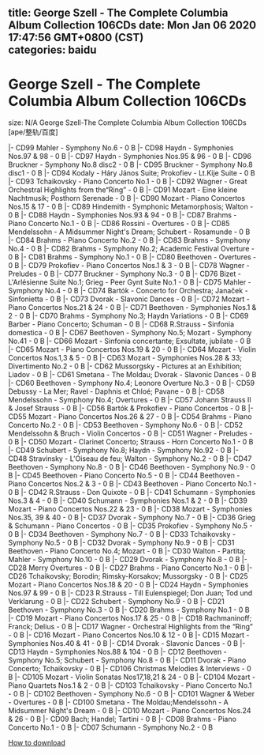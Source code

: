 
title: George Szell - The Complete Columbia Album Collection 106CDs
date: Mon Jan 06 2020 17:47:56 GMT+0800 (CST)    
categories: baidu
---

# George Szell - The Complete Columbia Album Collection 106CDs
size: N/A
 George Szell-The Complete Columbia Album Collection 106CDs [ape/整轨/百度]
 
|- CD99 Mahler - Symphony No.6 - 0 B
|- CD98 Haydn - Symphonies Nos.97 & 98 - 0 B
|- CD97 Haydn - Symphonies Nos.95 & 96 - 0 B
|- CD96 Bruckner - Symphony No.8 disc2 - 0 B
|- CD95 Bruckner - Symphony No.8 disc1 - 0 B
|- CD94 Kodaly - Háry János Suite; Prokofiev - Lt.Kije Suite - 0 B
|- CD93 Tchaikovsky - Piano Concerto No.1 - 0 B
|- CD92 Wagner - Great Orchestral Highlights from the“Ring” - 0 B
|- CD91 Mozart - Eine kleine Nachtmusik; Posthorn Serenade - 0 B
|- CD90 Mozart - Piano Concertos Nos.15 & 17 - 0 B
|- CD89 Hindemith - Symphonic Metamorphosis; Walton - 0 B
|- CD88 Haydn - Symphonies Nos.93 & 94 - 0 B
|- CD87 Brahms - Piano Concerto No.1 - 0 B
|- CD86 Rossini - Overtures - 0 B
|- CD85 Mendelssohn - A Midsummer Night's Dream; Schubert - Rosamunde - 0 B
|- CD84 Brahms - Piano Concerto No.2 - 0 B
|- CD83 Brahms - Symphony No.4 - 0 B
|- CD82 Brahms - Symphony No.2; Academic Festival Overture - 0 B
|- CD81 Brahms - Symphony No.1 - 0 B
|- CD80 Beethoven - Overtures - 0 B
|- CD79 Prokofiev - Piano Concertos Nos.1 & 3 - 0 B
|- CD78 Wagner - Preludes - 0 B
|- CD77 Bruckner - Symphony No.3 - 0 B
|- CD76 Bizet - L'Arlésienne Suite No.1; Grieg - Peer Gynt Suite No.1 - 0 B
|- CD75 Mahler - Symphony No.4 - 0 B
|- CD74 Bartók - Concerto for Orchestra; Janaček - Sinfonietta - 0 B
|- CD73 Dvorak - Slavonic Dances - 0 B
|- CD72 Mozart - Piano Concertos Nos.21 & 24 - 0 B
|- CD71 Beethoven - Symphonies Nos.1 & 2 - 0 B
|- CD70 Brahms - Symphony No.3; Haydn Variations - 0 B
|- CD69 Barber - Piano Concerto; Schuman - 0 B
|- CD68 R.Strauss - Sinfonia domestica - 0 B
|- CD67 Beethoven - Symphony No.5; Mozart - Symphony No.41 - 0 B
|- CD66 Mozart - Sinfonia concertante; Exsultate, jubilate - 0 B
|- CD65 Mozart - Piano Concertos Nos.19 & 20 - 0 B
|- CD64 Mozart - Violin Concertos Nos.1,3 & 5 - 0 B
|- CD63 Mozart - Symphonies Nos.28 & 33; Divertimento No.2 - 0 B
|- CD62 Mussorgsky - Pictures at an Exhibition; Liadov - 0 B
|- CD61 Smetana - The Moldau; Dvorak - Slavonic Dances - 0 B
|- CD60 Beethoven - Symphony No.4; Leonore Overture No.3 - 0 B
|- CD59 Debussy - La Mer; Ravel - Daphnis et Chloé; Pavane - 0 B
|- CD58 Mendelssohn - Symphony No.4; Overtures - 0 B
|- CD57 Johann Strauss II & Josef Strauss - 0 B
|- CD56 Bartók & Prokofiev - Piano Concertos - 0 B
|- CD55 Mozart - Piano Concertos Nos.26 & 27 - 0 B
|- CD54 Brahms - Piano Concerto No.2 - 0 B
|- CD53 Beethoven - Symphony No.6 - 0 B
|- CD52 Mendelssohn & Bruch - Violin Concertos - 0 B
|- CD51 Wagner - Preludes - 0 B
|- CD50 Mozart - Clarinet Concerto; Strauss - Horn Concerto No.1 - 0 B
|- CD49 Schubert - Symphony No.8; Haydn - Symphony No.92 - 0 B
|- CD48 Stravinsky - L'Oiseau de feu; Walton - Symphony No.2 - 0 B
|- CD47 Beethoven - Symphony No.8 - 0 B
|- CD46 Beethoven - Symphony No.9 - 0 B
|- CD45 Beethoven - Piano Concerto No.5 - 0 B
|- CD44 Beethoven - Piano Concertos Nos.2 & 3 - 0 B
|- CD43 Beethoven - Piano Concerto No.1 - 0 B
|- CD42 R.Strauss - Don Quixote - 0 B
|- CD41 Schumann - Symphonies Nos.3 & 4 - 0 B
|- CD40 Schumann - Symphonies Nos.1 & 2 - 0 B
|- CD39 Mozart - Piano Concertos Nos.22 & 23 - 0 B
|- CD38 Mozart - Symphonies Nos.35, 39 & 40 - 0 B
|- CD37 Dvorak - Symphony No.7 - 0 B
|- CD36 Grieg & Schumann - Piano Concertos - 0 B
|- CD35 Prokofiev - Symphony No.5 - 0 B
|- CD34 Beethoven - Symphony No.7 - 0 B
|- CD33 Tchaikovsky - Symphony No.5 - 0 B
|- CD32 Dvorak - Symphony No.9 - 0 B
|- CD31 Beethoven - Piano Concerto No.4; Mozart - 0 B
|- CD30 Walton - Partita; Mahler - Symphony No.10 - 0 B
|- CD29 Dvorak - Symphony No.8 - 0 B
|- CD28 Merry Overtures - 0 B
|- CD27 Brahms - Piano Concerto No.1 - 0 B
|- CD26 Tchaikovsky; Borodin; Rimsky-Korsakov; Mussorgsky - 0 B
|- CD25 Mozart - Piano Concertos Nos.18 & 20 - 0 B
|- CD24 Haydn - Symphonies Nos.97 & 99 - 0 B
|- CD23 R.Strauss - Till Eulenspiegel; Don Juan; Tod und Verklarung - 0 B
|- CD22 Schubert - Symphony No.9 - 0 B
|- CD21 Beethoven - Symphony No.3 - 0 B
|- CD20 Brahms - Symphony No.1 - 0 B
|- CD19 Mozart - Piano Concertos Nos.17 & 25 - 0 B
|- CD18 Rachmaninoff; Franck; Delius - 0 B
|- CD17 Wagner - Orchestral Highlights from the “Ring” - 0 B
|- CD16 Mozart - Piano Concertos Nos.10 & 12 - 0 B
|- CD15 Mozart - Symphonies Nos.40 & 41 - 0 B
|- CD14 Dvorak - Slavonic Dances - 0 B
|- CD13 Haydn - Symphonies Nos.88 & 104 - 0 B
|- CD12 Beethoven - Symphony No.5; Schubert - Symphony No.8 - 0 B
|- CD11 Dvorak - Piano Concerto; Tchaikovsky - 0 B
|- CD106 Christmas Melodies & Interviews - 0 B
|- CD105 Mozart - Violin Sonatas Nos17,18,21 & 24 - 0 B
|- CD104 Mozart - Piano Quartets Nos.1 & 2 - 0 B
|- CD103 Tchaikovsky - Piano Concerto No.1 - 0 B
|- CD102 Beethoven - Symphony No.6 - 0 B
|- CD101 Wagner & Weber - Overtures - 0 B
|- CD100 Smetana - The Moldau;Mendelssohn - A Midsummer Night's Dream - 0 B
|- CD10 Mozart - Piano Concertos Nos.24 & 26 - 0 B
|- CD09 Bach; Handel; Tartini - 0 B
|- CD08 Brahms - Piano Concerto No.1 - 0 B
|- CD07 Schumann - Symphony No.2 - 0 B

[How to download](https://bpcam.bemobtrk.com/go/2ceec3aa-1ca2-46d6-b9ff-aaa5c184517c?jno=1461)
